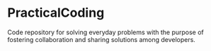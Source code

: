 # PracticalCoding
Code repository for solving everyday problems with the purpose of fostering collaboration and sharing solutions among developers.

